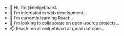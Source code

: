 - 👋 Hi, I’m @neilgebhard.
- 👀 I’m interested in web development...
- 🌱 I’m currently learning React...
- 💞️ I’m looking to collaborate on open-source projects...
- 📫 Reach me at neilgebhard at gmail dot com...

<!---
neilgebhard/neilgebhard is a ✨ special ✨ repository because its `README.md` (this file) appears on your GitHub profile.
You can click the Preview link to take a look at your changes.
--->
